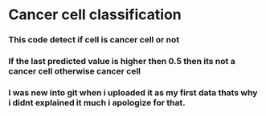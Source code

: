 # Cancer cell classification
### This code detect if cell is cancer cell or not
### If the last predicted value is higher then 0.5 then its not a cancer cell otherwise cancer cell
### I was new into git when i uploaded it as my first data thats why i didnt explained it much i apologize for that.
